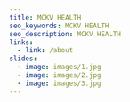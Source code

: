 ```yaml
---
title: MCKV HEALTH
seo_keywords: MCKV HEALTH
seo_description: MCKV HEALTH
links:
  - link: /about
slides:
  - image: images/1.jpg
  - image: images/2.jpg
  - image: images/3.jpg
---
```


